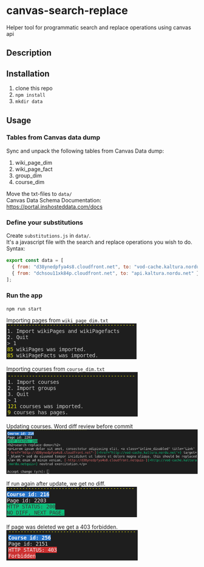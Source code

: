 # canvas-search-replace

Helper tool for programmatic search and replace operations using canvas api

## Description

## Installation

1. clone this repo
2. `npm install`
3. `mkdir data`

## Usage

### Tables from Canvas data dump

Sync and unpack the following tables from Canvas Data dump:

1. wiki_page_dim
2. wiki_page_fact
3. group_dim
4. course_dim

Move the txt-files to `data/`  
Canvas Data Schema Documentation: https://portal.inshosteddata.com/docs

### Define your substitutions

Create `substitutions.js` in `data/`.  
It's a javascript file with the search and replace operations you wish to do.  
Syntax:

```js
export const data = [
  { from: "d38ynedpfya4s8.cloudfront.net", to: "vod-cache.kaltura.nordu.net" },
  { from: "dchsou11xk84p.cloudfront.net", to: "api.kaltura.nordu.net" },
];
```

### Run the app

`npm run start`

Importing pages from `wiki_page_dim.txt`  
![](./img/import_pages.png)

Importing courses from `course_dim.txt`  
![](./img/import_courses.png)

Updating courses. Word diff review before commit  
![](./img/course_update_git_diff.png)

If run again after update, we get no diff.  
![](./img/course_update_no_diff.png)

If page was deleted we get a 403 forbidden.  
![](./img/page_deleted_forbidden.png)
